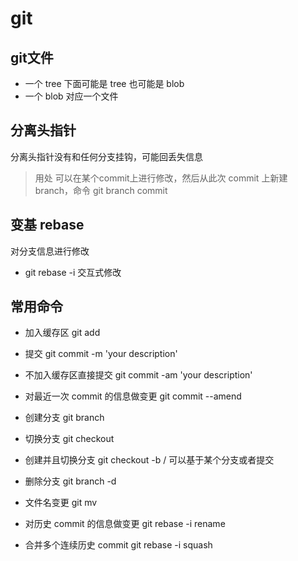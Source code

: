 # git

## git文件

- 一个 tree 下面可能是 tree 也可能是 blob
- 一个 blob 对应一个文件

## 分离头指针

分离头指针没有和任何分支挂钩，可能回丢失信息
> 用处 可以在某个commit上进行修改，然后从此次 commit 上新建 branch，命令 git branch <branch> commit 

## 变基 rebase

对分支信息进行修改

- git rebase -i <branch> 交互式修改

## 常用命令

- 加入缓存区 git add
- 提交 git commit -m 'your description'
- 不加入缓存区直接提交 git commit -am 'your description'

- 对最近一次 commit 的信息做变更 git commit --amend

- 创建分支 git branch <branch>
- 切换分支 git checkout <branch>
- 创建并且切换分支 git checkout -b <branch> <branch>/<commit> 可以基于某个分支或者提交

- 删除分支 git branch -d <branch>

- 文件名变更 git mv <source> <destination>

- 对历史 commit 的信息做变更 git rebase -i <branch> rename 
- 合并多个连续历史 commit git rebase -i <branch> squash